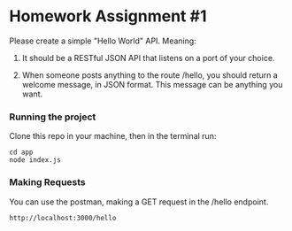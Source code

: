 # Homework Assignment #1 

Please create a simple "Hello World" API. Meaning:

1. It should be a RESTful JSON API that listens on a port of your choice. 

2. When someone posts anything to the route /hello, you should return a welcome message, in JSON format. This message can be anything you want. 

### Running the project

Clone this repo in your machine, then in the terminal run:

```
cd app
node index.js
```

### Making Requests

You can use the postman, making a GET request in the /hello endpoint.

```
http://localhost:3000/hello
```


